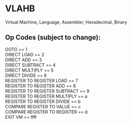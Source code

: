 # VLAHB
Virtual Machine, Language, Assembler, Hexadecimal, Binary


## Op Codes (subject to change):
GOTO == 1 <br>
DIRECT LOAD == 2 <br>
DIRECT ADD == 3 <br>
DIRECT SUBTRACT == 4 <br>
DIRECT MULTIPLY == 5 <br>
DIRECT DIVIDE == 6 <br>
REGISTER TO REGISTER LOAD == 7 <br>
REGISTER TO REGISTER ADD == 8 <br>
REGISTER TO REGISTER SUBTRACT == 9 <br>
REGISTER TO REGISTER MULTIPLY == a <br>
REGISTER TO REGISTER DIVIDE == b <br>
COMPARE REGISTER TO VALUE  == c <br>
COMPARE REGISTER TO REGISTER == d <br>
EXIT VM == ffff <br>
